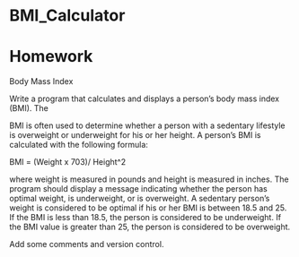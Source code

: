 # BMI_Calculator
Homework
=============================================================

Body Mass Index

Write a program that calculates and displays a person’s body mass index (BMI). The

BMI is often used to determine whether a person with a sedentary lifestyle is overweight or underweight for his or her height. A person’s BMI is calculated with the following formula:

BMI = (Weight  x 703)/ Height^2

where weight is measured in pounds and height is measured in inches. The program should display a message indicating whether the person has optimal weight, is underweight, or is overweight. A sedentary person’s weight is considered to be optimal if his or her BMI is between 18.5 and 25. If the BMI is less than 18.5, the person is considered to be underweight. If the BMI value is greater than 25, the person is considered to be overweight.

Add some comments and version control.
